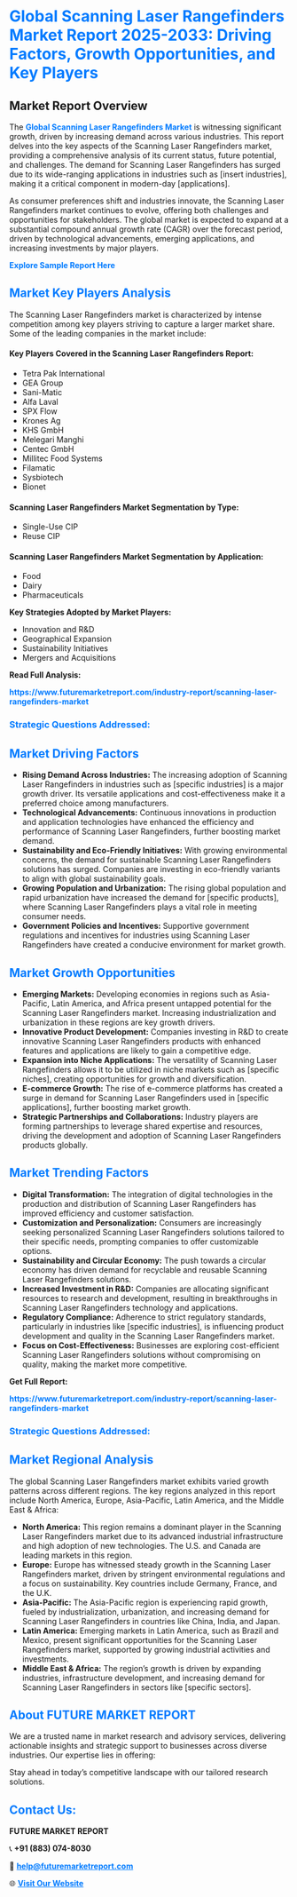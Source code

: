 <h1 style="color: #007BFF;">Global Scanning Laser Rangefinders Market Report 2025-2033: Driving Factors, Growth Opportunities, and Key Players</h1>

<section id="overview">
<h2>Market Report Overview</h2>
<p>The <a href="https://www.futuremarketreport.com/industry-report/scanning-laser-rangefinders-market" style="color: #007BFF; text-decoration: none;"><strong>Global Scanning Laser Rangefinders Market</strong></a> is witnessing significant growth, driven by increasing demand across various industries. This report delves into the key aspects of the Scanning Laser Rangefinders market, providing a comprehensive analysis of its current status, future potential, and challenges. The demand for Scanning Laser Rangefinders has surged due to its wide-ranging applications in industries such as [insert industries], making it a critical component in modern-day [applications].</p>
<p>As consumer preferences shift and industries innovate, the Scanning Laser Rangefinders market continues to evolve, offering both challenges and opportunities for stakeholders. The global market is expected to expand at a substantial compound annual growth rate (CAGR) over the forecast period, driven by technological advancements, emerging applications, and increasing investments by major players.</p>
</section>

<section id="overview">
<p><a href="https://www.futuremarketreport.com/request-sample/reportId=34031" style="color: #007BFF; text-decoration: none;"><strong>Explore Sample Report Here</strong></a></p>
</section>

<section id="key-players">
<h2 style="color: #007BFF;">Market Key Players Analysis</h2>
<p>The Scanning Laser Rangefinders market is characterized by intense competition among key players striving to capture a larger market share. Some of the leading companies in the market include:</p>
<h4>Key Players Covered in the Scanning Laser Rangefinders Report:</h4>
<ul><li>Tetra Pak International</li><li>GEA Group</li><li>Sani-Matic</li><li>Alfa Laval</li><li>SPX Flow</li><li>Krones Ag</li><li>KHS GmbH</li><li>Melegari Manghi</li><li>Centec GmbH</li><li>Millitec Food Systems</li><li>Filamatic</li><li>Sysbiotech</li><li>Bionet</li></ul>
<h4>Scanning Laser Rangefinders Market Segmentation by Type:</h4>
<ul><li>Single-Use CIP</li><li>Reuse CIP</li></ul>

<h4>Scanning Laser Rangefinders Market Segmentation by Application:</h4>
<ul><li>Food</li><li>Dairy</li><li>Pharmaceuticals</li></ul>
<p><strong>Key Strategies Adopted by Market Players:</strong></p>
<ul>
<li>Innovation and R&D</li>
<li>Geographical Expansion</li>
<li>Sustainability Initiatives</li>
<li>Mergers and Acquisitions</li>
</ul>
</section>

<section>
<p><strong>Read Full Analysis: </strong></p><a href="https://www.futuremarketreport.com/industry-report/scanning-laser-rangefinders-market" style="color: #007BFF; text-decoration: none;"><strong>https://www.futuremarketreport.com/industry-report/scanning-laser-rangefinders-market</strong></a>
<h3 style="color: #007BFF;">Strategic Questions Addressed:</h3>
</section>

<section id="driving-factors">
<h2 style="color: #007BFF;">Market Driving Factors</h2>
<ul>
<li><strong>Rising Demand Across Industries:</strong> The increasing adoption of Scanning Laser Rangefinders in industries such as [specific industries] is a major growth driver. Its versatile applications and cost-effectiveness make it a preferred choice among manufacturers.</li>
<li><strong>Technological Advancements:</strong> Continuous innovations in production and application technologies have enhanced the efficiency and performance of Scanning Laser Rangefinders, further boosting market demand.</li>
<li><strong>Sustainability and Eco-Friendly Initiatives:</strong> With growing environmental concerns, the demand for sustainable Scanning Laser Rangefinders solutions has surged. Companies are investing in eco-friendly variants to align with global sustainability goals.</li>
<li><strong>Growing Population and Urbanization:</strong> The rising global population and rapid urbanization have increased the demand for [specific products], where Scanning Laser Rangefinders plays a vital role in meeting consumer needs.</li>
<li><strong>Government Policies and Incentives:</strong> Supportive government regulations and incentives for industries using Scanning Laser Rangefinders have created a conducive environment for market growth.</li>
</ul>
</section>

<section id="growth-opportunities">
<h2 style="color: #007BFF;">Market Growth Opportunities</h2>
<ul>
<li><strong>Emerging Markets:</strong> Developing economies in regions such as Asia-Pacific, Latin America, and Africa present untapped potential for the Scanning Laser Rangefinders market. Increasing industrialization and urbanization in these regions are key growth drivers.</li>
<li><strong>Innovative Product Development:</strong> Companies investing in R&D to create innovative Scanning Laser Rangefinders products with enhanced features and applications are likely to gain a competitive edge.</li>
<li><strong>Expansion into Niche Applications:</strong> The versatility of Scanning Laser Rangefinders allows it to be utilized in niche markets such as [specific niches], creating opportunities for growth and diversification.</li>
<li><strong>E-commerce Growth:</strong> The rise of e-commerce platforms has created a surge in demand for Scanning Laser Rangefinders used in [specific applications], further boosting market growth.</li>
<li><strong>Strategic Partnerships and Collaborations:</strong> Industry players are forming partnerships to leverage shared expertise and resources, driving the development and adoption of Scanning Laser Rangefinders products globally.</li>
</ul>
</section>

<section id="trending-factors">
<h2 style="color: #007BFF;">Market Trending Factors</h2>
<ul>
<li><strong>Digital Transformation:</strong> The integration of digital technologies in the production and distribution of Scanning Laser Rangefinders has improved efficiency and customer satisfaction.</li>
<li><strong>Customization and Personalization:</strong> Consumers are increasingly seeking personalized Scanning Laser Rangefinders solutions tailored to their specific needs, prompting companies to offer customizable options.</li>
<li><strong>Sustainability and Circular Economy:</strong> The push towards a circular economy has driven demand for recyclable and reusable Scanning Laser Rangefinders solutions.</li>
<li><strong>Increased Investment in R&D:</strong> Companies are allocating significant resources to research and development, resulting in breakthroughs in Scanning Laser Rangefinders technology and applications.</li>
<li><strong>Regulatory Compliance:</strong> Adherence to strict regulatory standards, particularly in industries like [specific industries], is influencing product development and quality in the Scanning Laser Rangefinders market.</li>
<li><strong>Focus on Cost-Effectiveness:</strong> Businesses are exploring cost-efficient Scanning Laser Rangefinders solutions without compromising on quality, making the market more competitive.</li>
</ul>
</section>

<section>
<p><strong>Get Full Report: </strong></p><a href="https://www.futuremarketreport.com/industry-report/scanning-laser-rangefinders-market" style="color: #007BFF; text-decoration: none;"><strong>https://www.futuremarketreport.com/industry-report/scanning-laser-rangefinders-market</strong></a>
<h3 style="color: #007BFF;">Strategic Questions Addressed:</h3>
</section>


<section id="regional-analysis">
<h2 style="color: #007BFF;">Market Regional Analysis</h2>
<p>The global Scanning Laser Rangefinders market exhibits varied growth patterns across different regions. The key regions analyzed in this report include North America, Europe, Asia-Pacific, Latin America, and the Middle East & Africa:</p>
<ul>
<li><strong>North America:</strong> This region remains a dominant player in the Scanning Laser Rangefinders market due to its advanced industrial infrastructure and high adoption of new technologies. The U.S. and Canada are leading markets in this region.</li>
<li><strong>Europe:</strong> Europe has witnessed steady growth in the Scanning Laser Rangefinders market, driven by stringent environmental regulations and a focus on sustainability. Key countries include Germany, France, and the U.K.</li>
<li><strong>Asia-Pacific:</strong> The Asia-Pacific region is experiencing rapid growth, fueled by industrialization, urbanization, and increasing demand for Scanning Laser Rangefinders in countries like China, India, and Japan.</li>
<li><strong>Latin America:</strong> Emerging markets in Latin America, such as Brazil and Mexico, present significant opportunities for the Scanning Laser Rangefinders market, supported by growing industrial activities and investments.</li>
<li><strong>Middle East & Africa:</strong> The region’s growth is driven by expanding industries, infrastructure development, and increasing demand for Scanning Laser Rangefinders in sectors like [specific sectors].</li>
</ul>
</section>

<footer>
<h2 style="color: #007BFF;">About FUTURE MARKET REPORT</h2>
<p>We are a trusted name in market research and advisory services, delivering actionable insights and strategic support to businesses across diverse industries. Our expertise lies in offering:</p>

<p>Stay ahead in today’s competitive landscape with our tailored research solutions.</p>

<h2 style="color: #007BFF;">Contact Us:</h2>
<p><strong>FUTURE MARKET REPORT</strong></p>
<p>📞 <strong>+91 (883) 074-8030</strong></p>
<p>📧 <strong><a href="mailto:help@futuremarketreport.com" style="color: #007BFF;">help@futuremarketreport.com</a></strong></p>
<p>🌐 <strong><a href="https://www.futuremarketreport.com/" style="color: #007BFF;">Visit Our Website</a></strong></p>
</footer>
